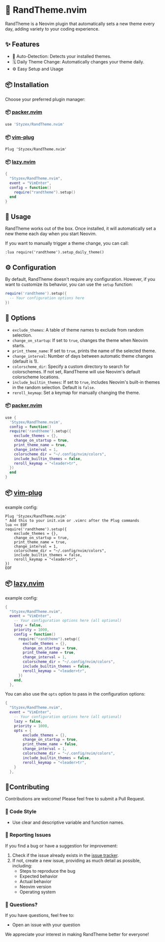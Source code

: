 # 🎨 RandTheme.nvim

RandTheme is a Neovim plugin that automatically sets a new theme every day, adding variety to your coding experience.

## ✨ Features

- 🧠 Auto-Detection: Detects your installed themes.
- 🗓️ Daily Theme Change: Automatically changes your theme daily.
- ⚙️ Easy Setup and Usage

## 📦 Installation

Choose your preferred plugin manager:

### 📦 [packer.nvim](https://github.com/wbthomason/packer.nvim)

```lua
use 'Styzex/RandTheme.nvim'
```

### 📦 [vim-plug](https://github.com/junegunn/vim-plug)

```vim
Plug 'Styzex/RandTheme.nvim'
```

### 📦 [lazy.nvim](https://github.com/folke/lazy.nvim)

```lua
{
  "Styzex/RandTheme.nvim",
  event = "VimEnter",
  config = function()
    require("randtheme").setup()
  end
}
```

## 🚀 Usage

RandTheme works out of the box. Once installed, it will automatically set a new theme each day when you start Neovim.

If you want to manually trigger a theme change, you can call:

```vim
:lua require('randtheme').setup_daily_theme()
```

## ⚙️ Configuration

By default, RandTheme doesn't require any configuration. However, if you want to customize its behavior, you can use the `setup` function:

```lua
require('randtheme').setup({
  -- Your configuration options here
})
```

## 🔧 Options

- `exclude_themes`: A table of theme names to exclude from random selection.
- `change_on_startup`: If set to `true`, changes the theme when Neovim starts.
- `print_theme_name`: If set to `true`, prints the name of the selected theme.
- `change_interval`: Number of days between automatic theme changes (default is 1).
- `colorscheme_dir`: Specify a custom directory to search for colorschemes. If not set, RandTheme will use Neovim's default colorscheme locations.
- `include_builtin_themes`: If set to `true`, includes Neovim's built-in themes in the random selection. Default is `false`.
- `reroll_keymap`: Set a keymap for manually changing the theme.

### 📦 [packer.nvim](https://github.com/wbthomason/packer.nvim)

```lua
use {
  'Styzex/RandTheme.nvim',
  config = function()
  require('randtheme').setup({
    exclude_themes = {},
    change_on_startup = true,
    print_theme_name = true,
    change_interval = 1,
    colorscheme_dir = "~/.config/nvim/colors",
    include_builtin_themes = false,
    reroll_keymap = "<leader>tr",
  })
  end
}
```

## 📦 [vim-plug](https://github.com/junegunn/vim-plug)

example config:

```vim
Plug 'Styzex/RandTheme.nvim'
" Add this to your init.vim or .vimrc after the Plug commands
lua << EOF
require('randtheme').setup({
    exclude_themes = {},
    change_on_startup = true,
    print_theme_name = true,
    change_interval = 1,
    colorscheme_dir = "~/.config/nvim/colors",
    include_builtin_themes = false,
    reroll_keymap = "<leader>tr",
})
EOF
```

## 📦 [lazy.nvim](https://github.com/folke/lazy.nvim)

example config:

```lua
{
  "Styzex/RandTheme.nvim",
  event = "VimEnter",
    -- Your configuration options here (all optional)
    lazy = false,
    priority = 1000,
    config = function()
      require("randtheme").setup({
        exclude_themes = {},
        change_on_startup = true,
        print_theme_name = true,
        change_interval = 1,
        colorscheme_dir = "~/.config/nvim/colors",
        include_builtin_themes = false,
        reroll_keymap = "<leader>tr",
      })
    end,
  },
```

You can also use the `opts` option to pass in the configuration options:

```lua
{
  "Styzex/RandTheme.nvim",
  event = "VimEnter",
    -- Your configuration options here (all optional)
    lazy = false,
    priority = 1000,
    opts = {
        exclude_themes = {},
        change_on_startup = true,
        print_theme_name = false,
        change_interval = 1,
        colorscheme_dir = "~/.config/nvim/colors",
        include_builtin_themes = false,
        reroll_keymap = "<leader>tr",
    }
  },
```

## 🤝Contributing

Contributions are welcome! Please feel free to submit a Pull Request.

### 📜 Code Style

- Use clear and descriptive variable and function names.

### 🛑 Reporting Issues

If you find a bug or have a suggestion for improvement:

1. Check if the issue already exists in the [issue tracker](https://github.com/Styzex/RandTheme.nvim/issues).
2. If not, create a new issue, providing as much detail as possible, including:
   - Steps to reproduce the bug
   - Expected behavior
   - Actual behavior
   - Neovim version
   - Operating system

### 🤔 Questions?

If you have questions, feel free to:

- Open an issue with your question

We appreciate your interest in making RandTheme better for everyone!
